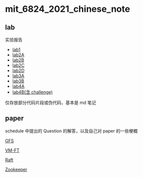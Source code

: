 # mit_6824_2021_chinese_note

## lab

实验报告

- [lab1](https://github.com/SwordHarry/mit_6.824_2021_lab_chinese_note/blob/main/lab/lab1_mapreduce.md)
- [lab2A](https://github.com/SwordHarry/mit_6.824_2021_lab_chinese_note/blob/main/lab/lab2A_leader_election.md)
- [lab2B](https://github.com/SwordHarry/mit_6.824_2021_lab_chinese_note/blob/main/lab/lab2B_log_replication.md)
- [lab2C](https://github.com/SwordHarry/mit_6.824_2021_lab_chinese_note/blob/main/lab/lab2C_persistence.md)
- [lab2D](https://github.com/SwordHarry/mit_6.824_2021_lab_chinese_note/blob/main/lab/lab2D_log_compaction.md)
- [lab3A](https://github.com/SwordHarry/mit_6.824_2021_lab_chinese_note/blob/main/lab/lab3A_kvraft.md)
- [lab3B](https://github.com/SwordHarry/mit_6.824_2021_lab_chinese_note/blob/main/lab/lab3B_kvraft_with_snapshots.md)
- [lab4A](https://github.com/SwordHarry/mit_6.824_2021_lab_chinese_note/blob/main/lab/lab4A_The_Shard_controller.md)
- [lab4B(含 challenge)](https://github.com/SwordHarry/mit_6.824_2021_lab_chinese_note/blob/main/lab/lab4B_Sharded_KeyValue_Server.md)

仅存放部分代码片段或伪代码，基本是 md 笔记

## paper

schedule 中提出的 Question 的解答，以及自己对 paper 的一些梗概

[GFS](https://github.com/SwordHarry/mit_6.824_2021_lab_chinese_note/blob/main/question/GFS.md)

[VM-FT](https://github.com/SwordHarry/mit_6.824_2021_lab_chinese_note/blob/main/question/VM-FT.md)

[Raft](https://github.com/SwordHarry/mit_6.824_2021_lab_chinese_note/blob/main/question/Raft.md)

[Zookeeper](https://github.com/SwordHarry/mit_6.824_2021_lab_chinese_note/blob/main/question/Zookeeper.md)

